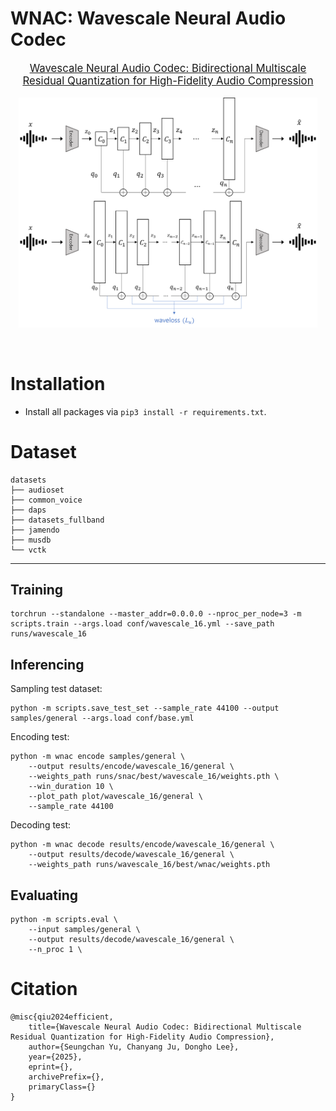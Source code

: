 # WNAC: Wavescale Neural Audio Codec

<div align="center">

</div>
<p align="center" style="font-size: larger;">
  <a href="">Wavescale Neural Audio Codec: Bidirectional Multiscale Residual Quantization for High-Fidelity Audio Compression</a>
</p>

<p align="center">
<img src="https://github.com/ysc1227/WNAC/blob/main/assets/architecture.png" width=95%>
<p>

<br>

# Installation

- Install all packages via ```pip3 install -r requirements.txt```.


# Dataset

```
datasets
├── audioset
├── common_voice
├── daps
├── datasets_fullband
├── jamendo
├── musdb
└── vctk

```

---

## Training

```
torchrun --standalone --master_addr=0.0.0.0 --nproc_per_node=3 -m scripts.train --args.load conf/wavescale_16.yml --save_path runs/wavescale_16
```

## Inferencing
Sampling test dataset:
```
python -m scripts.save_test_set --sample_rate 44100 --output samples/general --args.load conf/base.yml
```

Encoding test:
```
python -m wnac encode samples/general \
    --output results/encode/wavescale_16/general \
    --weights_path runs/snac/best/wavescale_16/weights.pth \
    --win_duration 10 \
    --plot_path plot/wavescale_16/general \
    --sample_rate 44100
```

Decoding test:
```
python -m wnac decode results/encode/wavescale_16/general \
    --output results/decode/wavescale_16/general \
    --weights_path runs/wavescale_16/best/wnac/weights.pth
```

## Evaluating
```
python -m scripts.eval \
    --input samples/general \
    --output results/decode/wavescale_16/general \
    --n_proc 1 \
```

# Citation
```
@misc{qiu2024efficient,
    title={Wavescale Neural Audio Codec: Bidirectional Multiscale Residual Quantization for High-Fidelity Audio Compression},
    author={Seungchan Yu, Chanyang Ju, Dongho Lee},
    year={2025},
    eprint={},
    archivePrefix={},
    primaryClass={}
}
```
